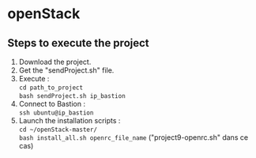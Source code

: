# openStack

## Steps to execute the project

1. Download the project.  
2. Get the "sendProject.sh" file.  
3. Execute :   
`cd path_to_project`  
`bash sendProject.sh ip_bastion`  
4. Connect to Bastion :  
`ssh ubuntu@ip_bastion`  
5. Launch the installation scripts :  
`cd ~/openStack-master/`  
`bash install_all.sh openrc_file_name` ("project9-openrc.sh" dans ce cas)  
